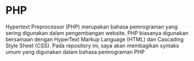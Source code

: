 # PHP

Hypertext Preprocessor (PHP) merupakan bahasa pemrograman yang sering digunakan dalam pengembangan website.
PHP biasanya digunakan bersamaan dengan HyperText Markup Language (HTML) dan Cascading Style Sheet (CSS).
Pada repository ini, saya akan membagikan syntaks umum yang digunakan dalam bahasa pemrograman PHP
